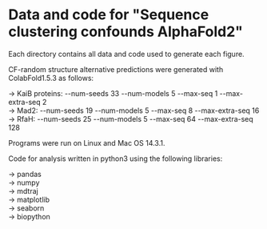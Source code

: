 # Data and code for "Sequence clustering confounds AlphaFold2"

Each directory contains all data and code used to generate each figure.

CF-random structure alternative predictions were generated with ColabFold1.5.3 as follows:

->  KaiB proteins: --num-seeds 33 --num-models 5 --max-seq 1 --max-extra-seq 2       
->  Mad2:          --num-seeds 19 --num-models 5 --max-seq 8 --max-extra-seq 16     
->  RfaH:          --num-seeds 25 --num-models 5 --max-seq 64 --max-extra-seq 128     

Programs were run on Linux and Mac OS 14.3.1.

Code for analysis written in python3 using the following libraries:

-> pandas     
-> numpy     
-> mdtraj     
-> matplotlib  
-> seaborn  
-> biopython


